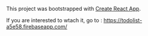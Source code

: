 This project was bootstrapped with [Create React App](https://github.com/facebook/create-react-app).

If you are interested to wtach it, go to : https://todolist-a5e58.firebaseapp.com/
